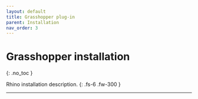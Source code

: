 ```yaml
---
layout: default
title: Grasshopper plug-in
parent: Installation
nav_order: 3
---
```


# Grasshopper installation
{: .no_toc }

Rhino installation description.
{: .fs-6 .fw-300 }

---
